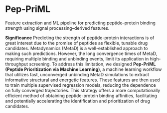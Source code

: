 # Pep-PriML
Feature extraction and ML pipeline for predicting peptide–protein binding strength using signal processing–derived features.

**Significance**
Predicting the strength of peptide-protein interactions is of great interest due to the promise of peptides as flexible, tunable drug candidates. Metadynamics (MetaD) is a well-established approach to making such predictions. However, the long convergence times of MetaD, requiring multiple binding and unbinding events, limit its application in high-throughput screening. To address this limitation, we designed **Pep-PriML (Peptide Prioritization via Machine Learning)**, a machine learning workflow that utilizes fast, unconverged unbinding MetaD simulations to extract informative structural and energetic features. These features are then used to train multiple supervised regression models, reducing the dependence on fully converged trajectories. This strategy offers a more computationally efficient method of obtaining peptide-protein binding affinities, facilitating and potentially accelerating the identification and prioritization of drug candidates.
